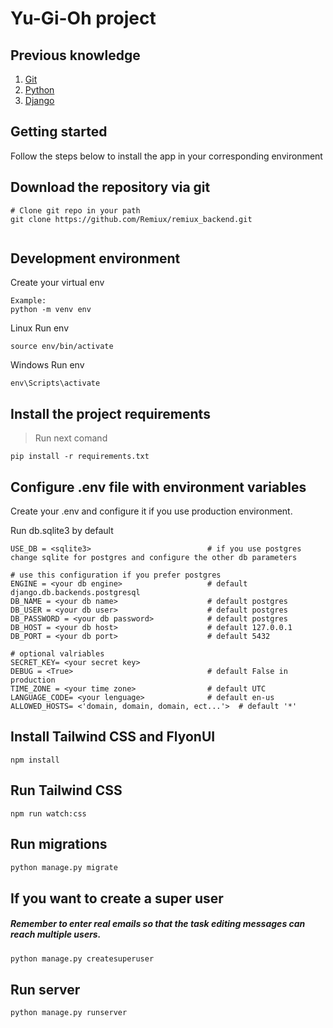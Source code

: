 # Yu-Gi-Oh project

## Previous knowledge
<!-- UL -->
1. [Git](https://github.com/)
2. [Python](https://www.python.org/)
3. [Django](https://www.djangoproject.com/)

## Getting started

Follow the steps below to install the app in your corresponding environment

## Download the repository via git

```
# Clone git repo in your path
git clone https://github.com/Remiux/remiux_backend.git
      
```

## Development environment 

Create your virtual env 

```
Example:
python -m venv env    
```
Linux Run env
```
source env/bin/activate
```

Windows Run env
```
env\Scripts\activate
```


## Install the project requirements

>Run next comand 
```
pip install -r requirements.txt
```


## Configure .env file with environment variables


Create your .env and configure it if you use production environment. 

Run db.sqlite3 by default

```
USE_DB = <sqlite3>                          # if you use postgres change sqlite for postgres and configure the other db parameters

# use this configuration if you prefer postgres
ENGINE = <your db engine>                   # default django.db.backends.postgresql
DB_NAME = <your db name>                    # default postgres
DB_USER = <your db user>                    # default postgres
DB_PASSWORD = <your db password>            # default postgres
DB_HOST = <your db host>                    # default 127.0.0.1
DB_PORT = <your db port>                    # default 5432

# optional valriables
SECRET_KEY= <your secret key>
DEBUG = <True>                              # default False in production
TIME_ZONE = <your time zone>                # default UTC
LANGUAGE_CODE= <your lenguage>              # default en-us
ALLOWED_HOSTS= <'domain, domain, domain, ect...'>  # default '*'

```

## Install Tailwind CSS and FlyonUI
```npm
npm install
```

## Run Tailwind CSS
```npm
npm run watch:css
```

## Run migrations

```python
python manage.py migrate
```

## If you want to create a super user
##### Remember to enter real emails so that the task editing messages can reach multiple users.

```python
python manage.py createsuperuser
```


## Run server

```python
python manage.py runserver
```